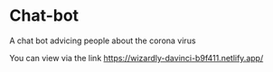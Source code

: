 # Chat-bot
 A chat bot advicing people about the corona virus
 
 You can view via the link https://wizardly-davinci-b9f411.netlify.app/
